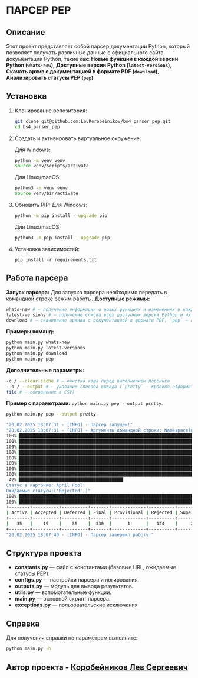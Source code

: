 # ПАРСЕР PEP

## Описание  

Этот проект представляет собой парсер документации Python, который позволяет получать различные данные с официального сайта документации Python, такие как: **Новые функции в каждой версии Python (`whats-new`)**, **Доступные версии Python (`latest-versions`)**, **Скачать архив с документацией в формате PDF (`download`)**, **Анализировать статусы PEP (`pep`)**.  

## Установка  

1. Клонирование репозитория:
    ```bash
    git clone git@github.com:LevKorobeinikov/bs4_parser_pep.git 
    cd bs4_parser_pep
    ```

2. Создать и активировать виртуальное окружение:

    Для Windows:
    ```bash
    python -m venv venv
    source venv/Scripts/activate
    ```
    Для Linux/macOS:
    ```bash
    python3 -m venv venv
    source venv/bin/activate
    ```

3. Обновить PIP:
    Для Windows:
    ```bash
    python -m pip install --upgrade pip
    ```
    Для Linux/macOS:
    ```bash
    python3 -m pip install --upgrade pip
    ```

4. Установка зависимостей:
    ```bach
    pip install -r requirements.txt
    ```

## Работа парсера  

**Запуск парсера:** Для запуска парсера необходимо передать в командной строке режим работы.
**Доступные режимы:** 
```bash
whats-new # — получение информации о новых функциях и изменениях в каждой версии Python, 
latest-versions # — получение списка всех доступных версий Python и их статусов, 
download # — скачивание архива с документацией в формате PDF, `pep` — анализ статусов PEP и вывод статистики.  
```

**Примеры команд:** 

```bash
python main.py whats-new
python main.py latest-versions
python main.py download
python main.py pep
```

**Дополнительные параметры:** 
```bash
-c / --clear-cache # — очистка кэша перед выполнением парсинга
--o / --output # — указание способа вывода (`pretty` — красиво отформатированная таблица
file # — сохранение в CSV)
```

**Пример с параметрами:** `python main.py pep --output pretty`.   
```bash
python main.py pep --output pretty
```

```bash
"20.02.2025 18:07:31 - [INFO] - Парсер запущен!"
"20.02.2025 18:07:31 - [INFO] - Аргументы командной строки: Namespace(mode='pep', clear_cache=False, output='pretty')"
100%|██████████████████████████████████████████████████████████████████████████████████████████████| 18/18 [00:00<00:00, 101.02it/s]
100%|███████████████████████████████████████████████████████████████████████████████████████████████| 47/47 [00:00<00:00, 89.93it/s]
100%|█████████████████████████████████████████████████████████████████████████████████████████████████| 1/1 [00:00<00:00, 67.50it/s]
100%|███████████████████████████████████████████████████████████████████████████████████████████████| 18/18 [00:00<00:00, 63.64it/s]
100%|███████████████████████████████████████████████████████████████████████████████████████████████| 41/41 [00:00<00:00, 57.60it/s]
100%|█████████████████████████████████████████████████████████████████████████████████████████████| 266/266 [00:04<00:00, 65.56it/s]
100%|██████████████████████████████████████████████████████████████████████████████████████████████| 37/37 [00:00<00:00, 137.81it/s]
100%|███████████████████████████████████████████████████████████████████████████████████████████████| 35/35 [00:00<00:00, 65.03it/s]
 42%|███████████████████████████████████████▍                                                      | 89/212 [00:00<00:01, 86.63it/s]"20.02.2025 18:07:39 - [INFO] - Несовпадающие статусы: https://peps.python.org/pep-0401/
Статус в карточке: April Fool!
Ожидаемые статусы:('Rejected',)"
100%|█████████████████████████████████████████████████████████████████████████████████████████████| 212/212 [00:02<00:00, 78.06it/s]
100%|████████████████████████████████████████████████████████████████████████████████████████████████| 1/1 [00:00<00:00, 325.75it/s]
+--------+----------+----------+-------+-------------+----------+------------+-----------+-------+-------+
| Active | Accepted | Deferred | Final | Provisional | Rejected | Superseded | Withdrawn | Draft | Total |
+--------+----------+----------+-------+-------------+----------+------------+-----------+-------+-------+
|   35   |    19    |    35    |  330  |      1      |   124    |     24     |     66    |   41  |  675  |
+--------+----------+----------+-------+-------------+----------+------------+-----------+-------+-------+
"20.02.2025 18:07:40 - [INFO] - Парсер завершил работу."
```


## Структура проекта  

- **constants.py**  — файл с константами (базовые URL, ожидаемые статусы PEP). 
- **configs.py**  — настройки парсера и логирования. 
- **outputs.py**  — модуль для вывода результатов. 
- **utils.py**  — вспомогательные функции. 
- **main.py** — основной скрипт парсера. 
- **exceptions.py**  — пользовательские исключения

## Справка  

Для получения справки по параметрам выполните: 
```bash
python main.py -h
```

## Автор проекта - [Коробейников Лев Сергеевич](https://github.com/LevKorobeinikov)